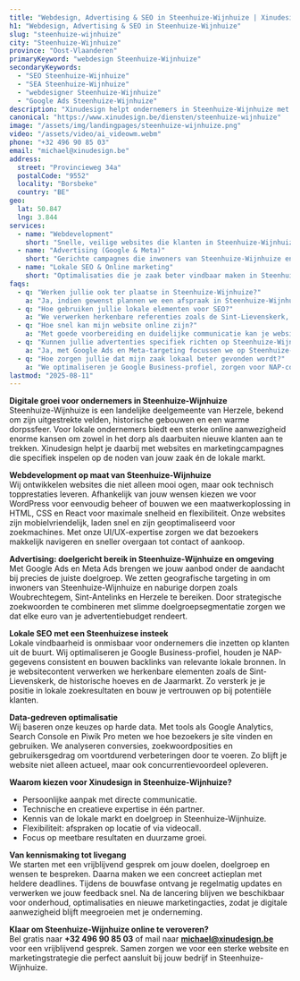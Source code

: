 ```yaml
---
title: "Webdesign, Advertising & SEO in Steenhuize-Wijnhuize | Xinudesign"
h1: "Webdesign, Advertising & SEO in Steenhuize-Wijnhuize"
slug: "steenhuize-wijnhuize"
city: "Steenhuize-Wijnhuize"
province: "Oost-Vlaanderen"
primaryKeyword: "webdesign Steenhuize-Wijnhuize"
secondaryKeywords:
  - "SEO Steenhuize-Wijnhuize"
  - "SEA Steenhuize-Wijnhuize"
  - "webdesigner Steenhuize-Wijnhuize"
  - "Google Ads Steenhuize-Wijnhuize"
description: "Xinudesign helpt ondernemers in Steenhuize-Wijnhuize met snelle, gebruiksvriendelijke websites, doelgerichte advertentiecampagnes en lokale SEO die inspeelt op de troeven van het dorp."
canonical: "https://www.xinudesign.be/diensten/steenhuize-wijnhuize"
image: "/assets/img/landingpages/steenhuize-wijnhuize.png"
video: "/assets/video/ai_videowm.webm"
phone: "+32 496 90 85 03"
email: "michael@xinudesign.be"
address:
  street: "Provincieweg 34a"
  postalCode: "9552"
  locality: "Borsbeke"
  country: "BE"
geo:
  lat: 50.847
  lng: 3.844
services:
  - name: "Webdevelopment"
    short: "Snelle, veilige websites die klanten in Steenhuize-Wijnhuize overtuigen en converteren."
  - name: "Advertising (Google & Meta)"
    short: "Gerichte campagnes die inwoners van Steenhuize-Wijnhuize en omliggende dorpen bereiken."
  - name: "Lokale SEO & Online marketing"
    short: "Optimalisaties die je zaak beter vindbaar maken in Steenhuize-Wijnhuize en omgeving."
faqs:
  - q: "Werken jullie ook ter plaatse in Steenhuize-Wijnhuize?"
    a: "Ja, indien gewenst plannen we een afspraak in Steenhuize-Wijnhuize of de regio, maar online meetings zijn ook mogelijk voor snelle opvolging."
  - q: "Hoe gebruiken jullie lokale elementen voor SEO?"
    a: "We verwerken herkenbare referenties zoals de Sint-Lievenskerk, het dorpsplein en evenementen zoals de Jaarmarkt in teksten, meta-data en visuals."
  - q: "Hoe snel kan mijn website online zijn?"
    a: "Met goede voorbereiding en duidelijke communicatie kan je website doorgaans binnen 2 tot 4 weken live gaan."
  - q: "Kunnen jullie advertenties specifiek richten op Steenhuize-Wijnhuize?"
    a: "Ja, met Google Ads en Meta-targeting focussen we op Steenhuize-Wijnhuize, Herzele en omliggende gemeenten."
  - q: "Hoe zorgen jullie dat mijn zaak lokaal beter gevonden wordt?"
    a: "We optimaliseren je Google Business-profiel, zorgen voor NAP-consistentie en bouwen lokale backlinks rond zoekwoorden zoals 'webdesigner Steenhuize-Wijnhuize'."
lastmod: "2025-08-11"
---
```


**Digitale groei voor ondernemers in Steenhuize-Wijnhuize**  
Steenhuize-Wijnhuize is een landelijke deelgemeente van Herzele, bekend om zijn uitgestrekte velden, historische gebouwen en een warme dorpssfeer. Voor lokale ondernemers biedt een sterke online aanwezigheid enorme kansen om zowel in het dorp als daarbuiten nieuwe klanten aan te trekken. Xinudesign helpt je daarbij met websites en marketingcampagnes die specifiek inspelen op de noden van jouw zaak én de lokale markt.

**Webdevelopment op maat van Steenhuize-Wijnhuize**  
Wij ontwikkelen websites die niet alleen mooi ogen, maar ook technisch topprestaties leveren. Afhankelijk van jouw wensen kiezen we voor WordPress voor eenvoudig beheer of bouwen we een maatwerkoplossing in HTML, CSS en React voor maximale snelheid en flexibiliteit. Onze websites zijn mobielvriendelijk, laden snel en zijn geoptimaliseerd voor zoekmachines. Met onze UI/UX-expertise zorgen we dat bezoekers makkelijk navigeren en sneller overgaan tot contact of aankoop.

**Advertising: doelgericht bereik in Steenhuize-Wijnhuize en omgeving**  
Met Google Ads en Meta Ads brengen we jouw aanbod onder de aandacht bij precies de juiste doelgroep. We zetten geografische targeting in om inwoners van Steenhuize-Wijnhuize en naburige dorpen zoals Woubrechtegem, Sint-Antelinks en Herzele te bereiken. Door strategische zoekwoorden te combineren met slimme doelgroepsegmentatie zorgen we dat elke euro van je advertentiebudget rendeert.

**Lokale SEO met een Steenhuizese insteek**  
Lokale vindbaarheid is onmisbaar voor ondernemers die inzetten op klanten uit de buurt. Wij optimaliseren je Google Business-profiel, houden je NAP-gegevens consistent en bouwen backlinks van relevante lokale bronnen. In je websitecontent verwerken we herkenbare elementen zoals de Sint-Lievenskerk, de historische hoeves en de Jaarmarkt. Zo versterk je je positie in lokale zoekresultaten en bouw je vertrouwen op bij potentiële klanten.

**Data-gedreven optimalisatie**  
Wij baseren onze keuzes op harde data. Met tools als Google Analytics, Search Console en Piwik Pro meten we hoe bezoekers je site vinden en gebruiken. We analyseren conversies, zoekwoordposities en gebruikersgedrag om voortdurend verbeteringen door te voeren. Zo blijft je website niet alleen actueel, maar ook concurrentievoordeel opleveren.

**Waarom kiezen voor Xinudesign in Steenhuize-Wijnhuize?**

- Persoonlijke aanpak met directe communicatie.
- Technische en creatieve expertise in één partner.
- Kennis van de lokale markt en doelgroep in Steenhuize-Wijnhuize.
- Flexibiliteit: afspraken op locatie of via videocall.
- Focus op meetbare resultaten en duurzame groei.

**Van kennismaking tot livegang**  
We starten met een vrijblijvend gesprek om jouw doelen, doelgroep en wensen te bespreken. Daarna maken we een concreet actieplan met heldere deadlines. Tijdens de bouwfase ontvang je regelmatig updates en verwerken we jouw feedback snel. Na de lancering blijven we beschikbaar voor onderhoud, optimalisaties en nieuwe marketingacties, zodat je digitale aanwezigheid blijft meegroeien met je onderneming.

**Klaar om Steenhuize-Wijnhuize online te veroveren?**  
Bel gratis naar **+32 496 90 85 03** of mail naar **[michael@xinudesign.be](mailto:michael@xinudesign.be)** voor een vrijblijvend gesprek. Samen zorgen we voor een sterke website en marketingstrategie die perfect aansluit bij jouw bedrijf in Steenhuize-Wijnhuize.
